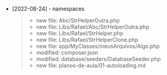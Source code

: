 * [2022-08-24] - namespaces
    >    - new file:   Abc/StrHelperOutra.php
    >    - new file:   Libs/Rafael/Abc/StrHelperOutra.php
    >    - new file:   Libs/Rafael/StrHelper.php
    >    - new file:   Libs/Rafael/StrHelperClone.php
    >    - new file:   app/MyClasses/meusArquivos/Algo.php
    >    - modified:   composer.json
    >    - modified:   database/seeders/DatabaseSeeder.php
    >    - new file:   planos-de-aula/01-autoloading.md
    >
